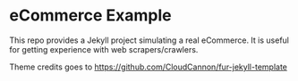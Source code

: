 # eCommerce Example

This repo provides a Jekyll project simulating a real eCommerce. It is useful
for getting experience with web scrapers/crawlers.

Theme credits goes to https://github.com/CloudCannon/fur-jekyll-template
